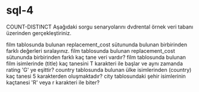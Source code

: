 # sql-4
COUNT-DISTINCT
Aşağıdaki sorgu senaryolarını dvdrental örnek veri tabanı üzerinden gerçekleştiriniz.

film tablosunda bulunan replacement_cost sütununda bulunan birbirinden farklı değerleri sıralayınız.
film tablosunda bulunan replacement_cost sütununda birbirinden farklı kaç tane veri vardır?
film tablosunda bulunan film isimlerinde (title) kaç tanesini T karakteri ile başlar ve aynı zamanda rating 'G' ye eşittir?
country tablosunda bulunan ülke isimlerinden (country) kaç tanesi 5 karakterden oluşmaktadır?
city tablosundaki şehir isimlerinin kaçtanesi 'R' veya r karakteri ile biter?
